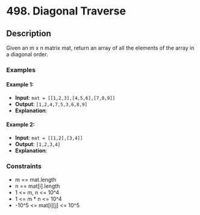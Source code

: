 # 498. Diagonal Traverse

## Description

Given an m x n matrix mat, return an array of all the elements of the array in a diagonal order.

### Examples

#### Example 1:
- **Input**: `mat = [[1,2,3],[4,5,6],[7,8,9]]`
- **Output**: `[1,2,4,7,5,3,6,8,9]`
- **Explanation**:

#### Example 2:
- **Input**: `mat = [[1,2],[3,4]]`
- **Output**: `[1,2,3,4]`
- **Explanation**:

### Constraints

- m == mat.length
- n == mat[i].length
- 1 <= m, n <= 10^4
- 1 <= m * n <= 10^4
- -10^5 <= mat[i][j] <= 10^5
